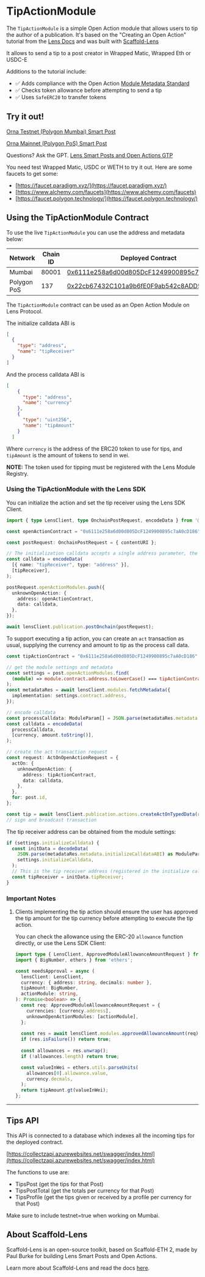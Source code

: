 # TipActionModule

The `TipActionModule` is a simple Open Action module that allows users to tip the author of a publication. It's based on the "Creating an Open Action" tutorial from the [Lens Docs](https://docs.lens.xyz/docs/creating-a-publication-action) and was built with [Scaffold-Lens](https://github.com/iPaulPro/scaffold-lens)

It allows to send a tip to a post creator in Wrapped Matic, Wrapped Eth or USDC-E

Additions to the tutorial include:
- ✅ Adds compliance with the Open Action [Module Metadata Standard](https://docs.lens.xyz/docs/module-metadata-standard)
- ✅ Checks token allowance before attempting to send a tip
- ✅ Uses `SafeERC20` to transfer tokens


## Try it out!

[Orna Testnet (Polygon Mumbai) Smart Post](https://testnet.orna.art/c/0x0342-0x04)

[Orna Mainnet (Polygon PoS) Smart Post](https://orna.art/c/0x01f629-0x04)

Questions? Ask the GPT.
[Lens Smart Posts and Open Actions GTP](https://chat.openai.com/g/g-GUp3kURP7-lens-smart-posts-and-open-actions-faq)


You need test Wrapped Matic, USDC or WETH to try it out. Here are some faucets to get some:
- [https://faucet.paradigm.xyz/](https://faucet.paradigm.xyz/)
- [https://www.alchemy.com/faucets](https://www.alchemy.com/faucets)
- [https://faucet.polygon.technology/](https://faucet.polygon.technology/)

## Using the TipActionModule Contract

To use the live `TipActionModule` you can use the address and metadata below:

| Network | Chain ID | Deployed Contract                                                                                                               | Metadata                                                                     |
|---------|----------|---------------------------------------------------------------------------------------------------------------------------------|------------------------------------------------------------------------------|
| Mumbai  | 80001    | [0x6111e258a6d00d805DcF1249900895c7aA0cD186](https://mumbai.polygonscan.com/address/0x6111e258a6d00d805DcF1249900895c7aA0cD186) | [link](https://gateway.irys.xyz/WzHPiYtDn5jYb7tO6pi13lNg5ZlcglPdrosoHDAA8co) |
| Polygon PoS  | 137    | [0x22cb67432C101a9b6fE0F9ab542c8ADD5DD48153](https://polygonscan.com/address/0x22cb67432C101a9b6fE0F9ab542c8ADD5DD48153) | [link](https://gateway.irys.xyz/o4uWxVq92REvMD0rW537XV5unr6rafZb2gzEj__Oy9A) |

The `TipActionModule` contract can be used as an Open Action Module on Lens Protocol.

The initialize calldata ABI is

```json
[
  { 
    "type": "address", 
    "name": "tipReceiver"
  }
]
```

And the process calldata ABI is

```json
[
    {
      "type": "address",
      "name": "currency"
    },
    {
      "type": "uint256",
      "name": "tipAmount"
    }
  ]
```

Where `currency` is the address of the ERC20 token to use for tips, and `tipAmount` is the amount of tokens to send in wei.

**NOTE:** The token used for tipping must be registered with the Lens Module Registry.

### Using the TipActionModule with the Lens SDK

You can initialize the action and set the tip receiver using the Lens SDK Client.

```typescript
import { type LensClient, type OnchainPostRequest, encodeData } from '@lens-protocol/client';

const openActionContract = "0x6111e258a6d00d805DcF1249900895c7aA0cD186";

const postRequest: OnchainPostRequest = { contentURI };

// The initialization calldata accepts a single address parameter, the tip receiver
const calldata = encodeData(
  [{ name: "tipReceiver", type: "address" }],
  [tipReceiver],
);

postRequest.openActionModules.push({
  unknownOpenAction: {
    address: openActionContract,
    data: calldata,
  },
});

await lensClient.publication.postOnchain(postRequest);
```

To support executing a tip action, you can create an `act` transaction as usual, supplying the currency and amount to tip as the process call data.

```typescript
const tipActionContract = "0x6111e258a6d00d805DcF1249900895c7aA0cD186";

// get the module settings and metadata
const settings = post.openActionModules.find(
  (module) => module.contract.address.toLowerCase() === tipActionContract.toLowerCase(),
);
const metadataRes = await lensClient.modules.fetchMetadata({
  implementation: settings.contract.address,
});

// encode calldata
const processCalldata: ModuleParam[] = JSON.parse(metadataRes.metadata.processCalldataABI);
const calldata = encodeData(
  processCalldata,
  [currency, amount.toString()],
);

// create the act transaction request
const request: ActOnOpenActionRequest = {
  actOn: {
    unknownOpenAction: {
      address: tipActionContract,
      data: calldata,
    },
  },
  for: post.id,
};

const tip = await lensClient.publication.actions.createActOnTypedData(request);
// sign and broadcast transaction
```

The tip receiver address can be obtained from the module settings:
```typescript
if (settings.initializeCalldata) {
  const initData = decodeData(
    JSON.parse(metadataRes.metadata.initializeCalldataABI) as ModuleParam[],
    settings.initializeCalldata,
  );
  // This is the tip receiver address (registered in the initialize calldata)
  const tipReceiver = initData.tipReceiver;
}
```

### Important Notes

1. Clients implementing the tip action should ensure the user has approved the tip amount for the tip currency before attempting to execute the tip action.

   You can check the allowance using the ERC-20 `allowance` function directly, or use the Lens SDK Client:

    ```typescript
    import type { LensClient, ApprovedModuleAllowanceAmountRequest } from '@lens-protocol/client';
    import { BigNumber, ethers } from 'ethers';
   
    const needsApproval = async (
      lensClient: LensClient,
      currency: { address: string, decimals: number },
      tipAmount: BigNumber,
      actionModule: string,
    ): Promise<boolean> => {
      const req: ApprovedModuleAllowanceAmountRequest = {
        currencies: [currency.address],
        unknownOpenActionModules: [actionModule],
      };
      
      const res = await lensClient.modules.approvedAllowanceAmount(req);
      if (res.isFailure()) return true;
      
      const allowances = res.unwrap();
      if (!allowances.length) return true;
    
      const valueInWei = ethers.utils.parseUnits(
        allowances[0].allowance.value, 
        currency.decmals,
      );
      return tipAmount.gt(valueInWei);
    };
    ```
---

## Tips API

This API is connected to a database which indexes all the incoming tips for the deployed contract. 

[https://collectzapi.azurewebsites.net/swagger/index.html](https://collectzapi.azurewebsites.net/swagger/index.html)

The functions to use are:
- TipsPost (get the tips for that Post)
- TipsPostTotal (get the totals per currency for that Post)
- TipsProfile (get the tips given or received by a profile per currency for that Post)

Make sure to include testnet=true when working on Mumbai.


## About Scaffold-Lens

Scaffold-Lens is an open-source toolkit, based on Scaffold-ETH 2, made by Paul Burke for building Lens Smart Posts and Open Actions.

Learn more about Scaffold-Lens and read the docs [here](https://github.com/iPaulPro/scaffold-lens).